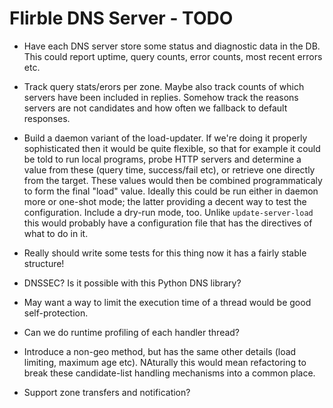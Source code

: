 # Flirble DNS Server - TODO

* Have each DNS server store some status and diagnostic data in the DB.
  This could report uptime, query counts, error counts, most recent
  errors etc.

* Track query stats/erors per zone. Maybe also track counts of which servers
  have been included in replies. Somehow track the reasons servers are not
  candidates and how often we fallback to default responses.

* Build a daemon variant of the load-updater. If we're doing it properly
  sophisticated then it would be quite flexible, so that for example
  it could be told to run local programs, probe HTTP servers and determine
  a value from these (query time, success/fail etc), or retrieve one
  directly from the target. These values would then be combined
  programmaticaly to form the final "load" value. Ideally this could be
  run either in daemon more or one-shot mode; the latter providing a decent
  way to test the configuration. Include a dry-run mode, too. Unlike
  `update-server-load` this would probably have a configuration file that
  has the directives of what to do in it.

* Really should write some tests for this thing now it has a fairly stable
  structure!

* DNSSEC? Is it possible with this Python DNS library?

* May want a way to limit the execution time of a thread would be good
  self-protection.

* Can we do runtime profiling of each handler thread?

* Introduce a non-geo method, but has the same other details (load limiting,
  maximum age etc). NAturally this would mean refactoring to break these
  candidate-list handling mechanisms into a common place.

* Support zone transfers and notification?
